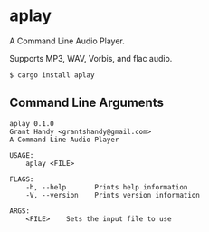 # aplay
A Command Line Audio Player.

Supports MP3, WAV, Vorbis, and flac audio.

```
$ cargo install aplay
```

## Command Line Arguments
```
aplay 0.1.0
Grant Handy <grantshandy@gmail.com>
A Command Line Audio Player

USAGE:
    aplay <FILE>

FLAGS:
    -h, --help       Prints help information
    -V, --version    Prints version information

ARGS:
    <FILE>    Sets the input file to use
```